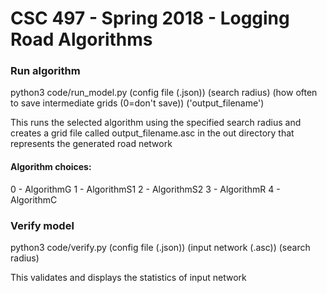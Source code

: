 # CSC 497 - Spring 2018 - Logging Road Algorithms

### Run algorithm
python3 code/run_model.py (config file (.json)) (search radius) (how often to save intermediate grids (0=don't save)) ('output_filename')

This runs the selected algorithm using the specified search radius and creates a grid file called output_filename.asc in the out directory that represents the generated road network

#### Algorithm choices:
0 - AlgorithmG
1 - AlgorithmS1
2 - AlgorithmS2
3 - AlgorithmR
4 - AlgorithmC

### Verify model
python3 code/verify.py (config file (.json)) (input network (.asc)) (search radius)

This validates and displays the statistics of input network 